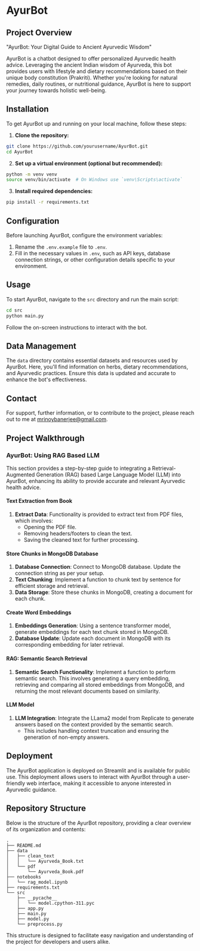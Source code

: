 # AyurBot


## Project Overview

"AyurBot: Your Digital Guide to Ancient Ayurvedic Wisdom"

AyurBot is a chatbot designed to offer personalized Ayurvedic health advice. Leveraging the ancient Indian wisdom of Ayurveda, this bot provides users with lifestyle and dietary recommendations based on their unique body constitution (Prakriti). Whether you're looking for natural remedies, daily routines, or nutritional guidance, AyurBot is here to support your journey towards holistic well-being.

## Installation

To get AyurBot up and running on your local machine, follow these steps:

1. **Clone the repository:**

```bash
git clone https://github.com/yourusername/AyurBot.git
cd AyurBot
```

2. **Set up a virtual environment (optional but recommended):**

```bash
python -m venv venv
source venv/bin/activate  # On Windows use `venv\Scripts\activate`
```

3. **Install required dependencies:**

```bash
pip install -r requirements.txt
```

## Configuration

Before launching AyurBot, configure the environment variables:

1. Rename the `.env.example` file to `.env`.
2. Fill in the necessary values in `.env`, such as API keys, database connection strings, or other configuration details specific to your environment.

## Usage

To start AyurBot, navigate to the `src` directory and run the main script:

```bash
cd src
python main.py
```

Follow the on-screen instructions to interact with the bot.

## Data Management

The `data` directory contains essential datasets and resources used by AyurBot. Here, you'll find information on herbs, dietary recommendations, and Ayurvedic practices. Ensure this data is updated and accurate to enhance the bot's effectiveness.

## Contact

For support, further information, or to contribute to the project, please reach out to me at mrinoybanerjee@gmail.com.

## Project Walkthrough

### AyurBot: Using RAG Based LLM

This section provides a step-by-step guide to integrating a Retrieval-Augmented Generation (RAG) based Large Language Model (LLM) into AyurBot, enhancing its ability to provide accurate and relevant Ayurvedic health advice.


#### Text Extraction from Book

1. **Extract Data**: Functionality is provided to extract text from PDF files, which involves:
   - Opening the PDF file.
   - Removing headers/footers to clean the text.
   - Saving the cleaned text for further processing.

#### Store Chunks in MongoDB Database

1. **Database Connection**: Connect to MongoDB database. Update the connection string as per your setup.
2. **Text Chunking**: Implement a function to chunk text by sentence for efficient storage and retrieval.
3. **Data Storage**: Store these chunks in MongoDB, creating a document for each chunk.


#### Create Word Embeddings

1. **Embeddings Generation**: Using a sentence transformer model, generate embeddings for each text chunk stored in MongoDB.
2. **Database Update**: Update each document in MongoDB with its corresponding embedding for later retrieval.

#### RAG: Semantic Search Retrieval

1. **Semantic Search Functionality**: Implement a function to perform semantic search. This involves generating a query embedding, retrieving and comparing all stored embeddings from MongoDB, and returning the most relevant documents based on similarity.

#### LLM Model

1. **LLM Integration**: Integrate the LLama2 model from Replicate to generate answers based on the context provided by the semantic search.
   - This includes handling context truncation and ensuring the generation of non-empty answers.

## Deployment

The AyurBot application is deployed on Streamlit and is available for public use. This deployment allows users to interact with AyurBot through a user-friendly web interface, making it accessible to anyone interested in Ayurvedic guidance.

## Repository Structure

Below is the structure of the AyurBot repository, providing a clear overview of its organization and contents:

```
.
├── README.md
├── data
│   ├── clean_text
│   │   └── Ayurveda_Book.txt
│   └── pdf
│       └── Ayurveda_Book.pdf
├── notebooks
│   └── rag_model.ipynb
├── requirements.txt
└── src
    ├── __pycache__
    │   └── model.cpython-311.pyc
    ├── app.py
    ├── main.py
    ├── model.py
    └── preprocess.py
```

This structure is designed to facilitate easy navigation and understanding of the project for developers and users alike.
